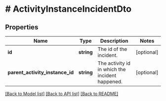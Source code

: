 # # ActivityInstanceIncidentDto

## Properties

Name | Type | Description | Notes
------------ | ------------- | ------------- | -------------
**id** | **string** | The id of the incident. | [optional]
**parent_activity_instance_id** | **string** | The activity id in which the incident happened. | [optional]

[[Back to Model list]](../../README.md#models) [[Back to API list]](../../README.md#endpoints) [[Back to README]](../../README.md)
